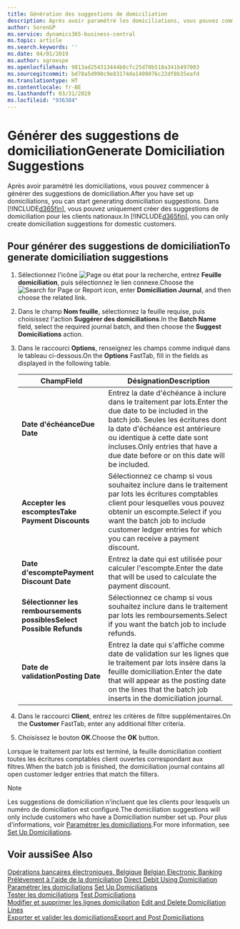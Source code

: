 ```yaml
---
title: Génération des suggestions de domiciliation
description: Après avoir paramétré les domiciliations, vous pouvez commencer à générer des suggestions de domiciliation. Vous pouvez uniquement créer des suggestions de domiciliation pour les clients nationaux.
author: SorenGP
ms.service: dynamics365-business-central
ms.topic: article
ms.search.keywords: ''
ms.date: 04/01/2019
ms.author: sgroespe
ms.openlocfilehash: 9813ad254313444b8cfc25d70b518a341b497003
ms.sourcegitcommit: bd78a5d990c9e83174da1409076c22df8b35eafd
ms.translationtype: HT
ms.contentlocale: fr-BE
ms.lasthandoff: 03/31/2019
ms.locfileid: "936384"
---
```

# <a name="generate-domiciliation-suggestions"></a><span data-ttu-id="1d50c-104">Générer des suggestions de domiciliation</span><span class="sxs-lookup"><span data-stu-id="1d50c-104">Generate Domiciliation Suggestions</span></span>
<span data-ttu-id="1d50c-105">Après avoir paramétré les domiciliations, vous pouvez commencer à générer des suggestions de domiciliation.</span><span class="sxs-lookup"><span data-stu-id="1d50c-105">After you have set up domiciliations, you can start generating domiciliation suggestions.</span></span> <span data-ttu-id="1d50c-106">Dans [!INCLUDE[d365fin](../../includes/d365fin_md.md)], vous pouvez uniquement créer des suggestions de domiciliation pour les clients nationaux.</span><span class="sxs-lookup"><span data-stu-id="1d50c-106">In [!INCLUDE[d365fin](../../includes/d365fin_md.md)], you can only create domiciliation suggestions for domestic customers.</span></span>  

## <a name="to-generate-domiciliation-suggestions"></a><span data-ttu-id="1d50c-107">Pour générer des suggestions de domiciliation</span><span class="sxs-lookup"><span data-stu-id="1d50c-107">To generate domiciliation suggestions</span></span>  

1.  <span data-ttu-id="1d50c-108">Sélectionnez l'icône ![Page ou état pour la recherche](../../media/ui-search/search_small.png "icône Page ou état pour la recherche"), entrez **Feuille domiciliation**, puis sélectionnez le lien connexe.</span><span class="sxs-lookup"><span data-stu-id="1d50c-108">Choose the ![Search for Page or Report](../../media/ui-search/search_small.png "Search for Page or Report icon") icon, enter **Domiciliation Journal**, and then choose the related link.</span></span>  
2.  <span data-ttu-id="1d50c-109">Dans le champ **Nom feuille**, sélectionnez la feuille requise, puis choisissez l'action **Suggérer des domiciliations**.</span><span class="sxs-lookup"><span data-stu-id="1d50c-109">In the **Batch Name** field, select the required journal batch, and then choose the **Suggest Domiciliations** action.</span></span>  
3.  <span data-ttu-id="1d50c-110">Dans le raccourci **Options**, renseignez les champs comme indiqué dans le tableau ci-dessous.</span><span class="sxs-lookup"><span data-stu-id="1d50c-110">On the **Options** FastTab, fill in the fields as displayed in the following table.</span></span>  

    |<span data-ttu-id="1d50c-111">Champ</span><span class="sxs-lookup"><span data-stu-id="1d50c-111">Field</span></span>|<span data-ttu-id="1d50c-112">Désignation</span><span class="sxs-lookup"><span data-stu-id="1d50c-112">Description</span></span>|  
    |---------------------------------|---------------------------------------|  
    |<span data-ttu-id="1d50c-113">**Date d'échéance**</span><span class="sxs-lookup"><span data-stu-id="1d50c-113">**Due Date**</span></span>|<span data-ttu-id="1d50c-114">Entrez la date d'échéance à inclure dans le traitement par lots.</span><span class="sxs-lookup"><span data-stu-id="1d50c-114">Enter the due date to be included in the batch job.</span></span> <span data-ttu-id="1d50c-115">Seules les écritures dont la date d'échéance est antérieure ou identique à cette date sont incluses.</span><span class="sxs-lookup"><span data-stu-id="1d50c-115">Only entries that have a due date before or on this date will be included.</span></span>|  
    |<span data-ttu-id="1d50c-116">**Accepter les escomptes**</span><span class="sxs-lookup"><span data-stu-id="1d50c-116">**Take Payment Discounts**</span></span>|<span data-ttu-id="1d50c-117">Sélectionnez ce champ si vous souhaitez inclure dans le traitement par lots les écritures comptables client pour lesquelles vous pouvez obtenir un escompte.</span><span class="sxs-lookup"><span data-stu-id="1d50c-117">Select if you want the batch job to include customer ledger entries for which you can receive a payment discount.</span></span>|  
    |<span data-ttu-id="1d50c-118">**Date d'escompte**</span><span class="sxs-lookup"><span data-stu-id="1d50c-118">**Payment Discount Date**</span></span>|<span data-ttu-id="1d50c-119">Entrez la date qui est utilisée pour calculer l'escompte.</span><span class="sxs-lookup"><span data-stu-id="1d50c-119">Enter the date that will be used to calculate the payment discount.</span></span>|  
    |<span data-ttu-id="1d50c-120">**Sélectionner les remboursements possibles**</span><span class="sxs-lookup"><span data-stu-id="1d50c-120">**Select Possible Refunds**</span></span>|<span data-ttu-id="1d50c-121">Sélectionnez ce champ si vous souhaitez inclure dans le traitement par lots les remboursements.</span><span class="sxs-lookup"><span data-stu-id="1d50c-121">Select if you want the batch job to include refunds.</span></span>|  
    |<span data-ttu-id="1d50c-122">**Date de validation**</span><span class="sxs-lookup"><span data-stu-id="1d50c-122">**Posting Date**</span></span>|<span data-ttu-id="1d50c-123">Entrez la date qui s'affiche comme date de validation sur les lignes que le traitement par lots insère dans la feuille domiciliation.</span><span class="sxs-lookup"><span data-stu-id="1d50c-123">Enter the date that will appear as the posting date on the lines that the batch job inserts in the domiciliation journal.</span></span>|  

4.  <span data-ttu-id="1d50c-124">Dans le raccourci **Client**, entrez les critères de filtre supplémentaires.</span><span class="sxs-lookup"><span data-stu-id="1d50c-124">On the **Customer** FastTab, enter any additional filter criteria.</span></span>  
5.  <span data-ttu-id="1d50c-125">Choisissez le bouton **OK**.</span><span class="sxs-lookup"><span data-stu-id="1d50c-125">Choose the **OK** button.</span></span>  

<span data-ttu-id="1d50c-126">Lorsque le traitement par lots est terminé, la feuille domiciliation contient toutes les écritures comptables client ouvertes correspondant aux filtres.</span><span class="sxs-lookup"><span data-stu-id="1d50c-126">When the batch job is finished, the domiciliation journal contains all open customer ledger entries that match the filters.</span></span>  

> [!NOTE]  
>  <span data-ttu-id="1d50c-127">Les suggestions de domiciliation n'incluent que les clients pour lesquels un numéro de domiciliation est configuré.</span><span class="sxs-lookup"><span data-stu-id="1d50c-127">The domiciliation suggestions will only include customers who have a Domiciliation number set up.</span></span> <span data-ttu-id="1d50c-128">Pour plus d'informations, voir [Paramétrer les domiciliations](how-to-set-up-domiciliations.md).</span><span class="sxs-lookup"><span data-stu-id="1d50c-128">For more information, see [Set Up Domiciliations](how-to-set-up-domiciliations.md).</span></span>  

## <a name="see-also"></a><span data-ttu-id="1d50c-129">Voir aussi</span><span class="sxs-lookup"><span data-stu-id="1d50c-129">See Also</span></span>  
 <span data-ttu-id="1d50c-130">[Opérations bancaires électroniques, Belgique](belgian-electronic-banking.md) </span><span class="sxs-lookup"><span data-stu-id="1d50c-130">[Belgian Electronic Banking](belgian-electronic-banking.md) </span></span>  
 <span data-ttu-id="1d50c-131">[Prélévement à l'aide de la domiciliation](direct-debit-using-domiciliation.md) </span><span class="sxs-lookup"><span data-stu-id="1d50c-131">[Direct Debit Using Domiciliation](direct-debit-using-domiciliation.md) </span></span>  
 <span data-ttu-id="1d50c-132">[Paramétrer les domiciliations](how-to-set-up-domiciliations.md) </span><span class="sxs-lookup"><span data-stu-id="1d50c-132">[Set Up Domiciliations](how-to-set-up-domiciliations.md) </span></span>  
 <span data-ttu-id="1d50c-133">[Tester les domiciliations](how-to-test-domiciliations.md) </span><span class="sxs-lookup"><span data-stu-id="1d50c-133">[Test Domiciliations](how-to-test-domiciliations.md) </span></span>  
 <span data-ttu-id="1d50c-134">[Modifier et supprimer les lignes domiciliation](how-to-edit-and-delete-domiciliation-lines.md) </span><span class="sxs-lookup"><span data-stu-id="1d50c-134">[Edit and Delete Domiciliation Lines](how-to-edit-and-delete-domiciliation-lines.md) </span></span>  
 [<span data-ttu-id="1d50c-135">Exporter et valider les domiciliations</span><span class="sxs-lookup"><span data-stu-id="1d50c-135">Export and Post Domiciliations</span></span>](how-to-export-and-post-domiciliations.md)
